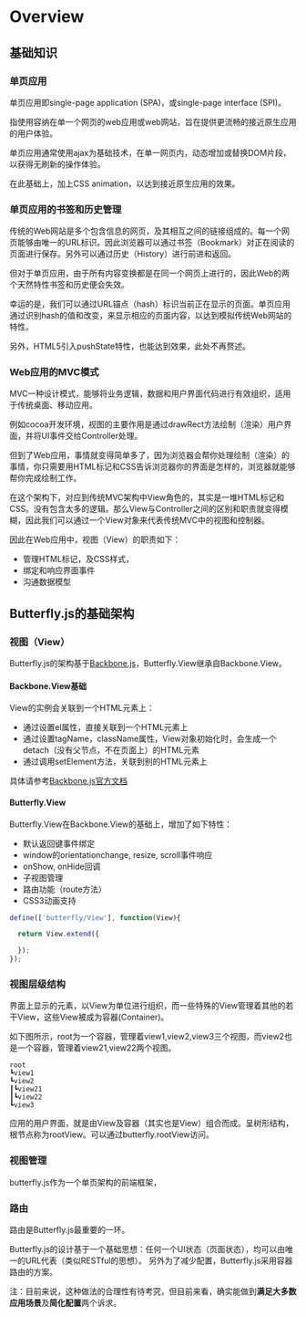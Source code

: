 # Overview

## 基础知识

### 单页应用
单页应用即single-page application (SPA)，或single-page interface (SPI)。

指使用容纳在单一个网页的web应用或web网站，旨在提供更流畅的接近原生应用的用户体验。

单页应用通常使用ajax为基础技术，在单一网页内，动态增加或替换DOM片段，以获得无刷新的操作体验。

在此基础上，加上CSS animation，以达到接近原生应用的效果。

### 单页应用的书签和历史管理
传统的Web网站是多个包含信息的网页，及其相互之间的链接组成的。每一个网页能够由唯一的URL标识。因此浏览器可以通过书签（Bookmark）对正在阅读的页面进行保存。另外可以通过历史（History）进行前进和返回。

但对于单页应用，由于所有内容变换都是在同一个网页上进行的，因此Web的两个天然特性书签和历史便会失效。

幸运的是，我们可以通过URL锚点（hash）标识当前正在显示的页面。单页应用通过识别hash的值和改变，来显示相应的页面内容，以达到模拟传统Web网站的特性。

另外，HTML5引入pushState特性，也能达到效果，此处不再赘述。

### Web应用的MVC模式
MVC一种设计模式，能够将业务逻辑，数据和用户界面代码进行有效组织，适用于传统桌面、移动应用。

例如cocoa开发环境，视图的主要作用是通过drawRect方法绘制（渲染）用户界面，并将UI事件交给Controller处理。

但到了Web应用，事情就变得简单多了，因为浏览器会帮你处理绘制（渲染）的事情，你只需要用HTML标记和CSS告诉浏览器你的界面是怎样的，浏览器就能够帮你完成绘制工作。

在这个架构下，对应到传统MVC架构中View角色的，其实是一堆HTML标记和CSS。没有包含太多的逻辑。那么View与Controller之间的区别和职责就变得模糊，因此我们可以通过一个View对象来代表传统MVC中的视图和控制器。

因此在Web应用中，视图（View）的职责如下：
* 管理HTML标记，及CSS样式，
* 绑定和响应界面事件
* 沟通数据模型


## Butterfly.js的基础架构

### 视图（View）

Butterfly.js的架构基于[Backbone.js](http://backbonejs.org)，Butterfly.View继承自Backbone.View。

#### Backbone.View基础

View的实例会关联到一个HTML元素上：
* 通过设置el属性，直接关联到一个HTML元素上
* 通过设置tagName，className属性，View对象初始化时，会生成一个detach（没有父节点，不在页面上）的HTML元素
* 通过调用setElement方法，关联到别的HTML元素上

具体请参考[Backbone.js官方文档](http://backbonejs.org/#View)

#### Butterfly.View
Butterfly.View在Backbone.View的基础上，增加了如下特性：
* 默认返回键事件绑定
* window的orientationchange, resize, scroll事件响应
* onShow, onHide回调
* 子视图管理
* 路由功能（route方法）
* CSS3动画支持

```js
define(['butterfly/View'], function(View){

  return View.extend({

  });
});
```

### 视图层级结构
界面上显示的元素，以View为单位进行组织，而一些特殊的View管理着其他的若干View，这些View被成为容器(Container)。

如下图所示，root为一个容器，管理着view1,view2,view3三个视图，而view2也是一个容器，管理着view21,view22两个视图。
```
root
┗view1
┗view2
┃┗view21
┃┗view22
┗view3
```
应用的用户界面，就是由View及容器（其实也是View）组合而成。呈树形结构，根节点称为rootView。可以通过butterfly.rootView访问。

### 视图管理
butterfly.js作为一个单页架构的前端框架，

### 路由

路由是Butterfly.js最重要的一环。

Butterfly.js的设计基于一个基础思想：任何一个UI状态（页面状态），均可以由唯一的URL代表（类似RESTful的思想）。
另外为了减少配置，Butterfly.js采用容器路由的方案。

注：目前来说，这种做法的合理性有待考究，但目前来看，确实能做到**满足大多数应用场景**及**简化配置**两个诉求。
